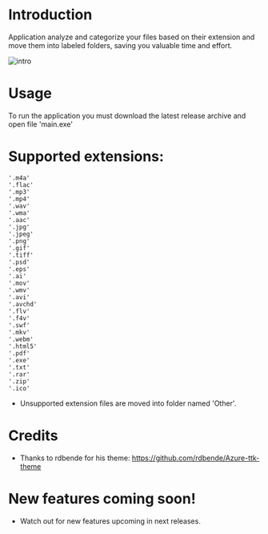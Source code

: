 # Introduction
Application analyze and categorize your files based on their extension and move them into labeled folders, saving you valuable time and effort.


![intro](https://github.com/Adolsik/File-Organizer/assets/75134645/8ce169a2-9589-4de7-8911-0a7d27690973)

# Usage
To run the application you must download the latest release archive and open file 'main.exe'

# Supported extensions:
    '.m4a'
    '.flac'
    '.mp3'
    '.mp4'
    '.wav'
    '.wma' 
    '.aac' 
    '.jpg'
    '.jpeg'
    '.png' 
    '.gif' 
    '.tiff'
    '.psd' 
    '.eps' 
    '.ai' 
    '.mov' 
    '.wmv' 
    '.avi' 
    '.avchd' 
    '.flv' 
    '.f4v' 
    '.swf' 
    '.mkv' 
    '.webm'
    '.html5'
    '.pdf' 
    '.exe' 
    '.txt' 
    '.rar' 
    '.zip'
    '.ico'
- Unsupported extension files are moved into folder named 'Other'.
# Credits
- Thanks to rdbende for his theme: https://github.com/rdbende/Azure-ttk-theme
# New features coming soon!
- Watch out for new features upcoming in next releases.
